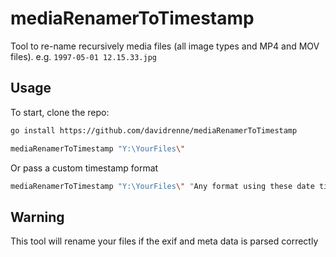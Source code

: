 # mediaRenamerToTimestamp

Tool to re-name recursively media files (all image types and MP4 and MOV files).  e.g. `1997-05-01 12.15.33.jpg`

## Usage

To start, clone the repo:

```bash
go install https://github.com/davidrenne/mediaRenamerToTimestamp

mediaRenamerToTimestamp "Y:\YourFiles\"
```

Or pass a custom timestamp format

```bash
mediaRenamerToTimestamp "Y:\YourFiles\" "Any format using these date times https://www.geeksforgeeks.org/time-formatting-in-golang/ such as RFC850 Monday, 02-Jan-06 15:04:05 MST"
```

## Warning

This tool will rename your files if the exif and meta data is parsed correctly
